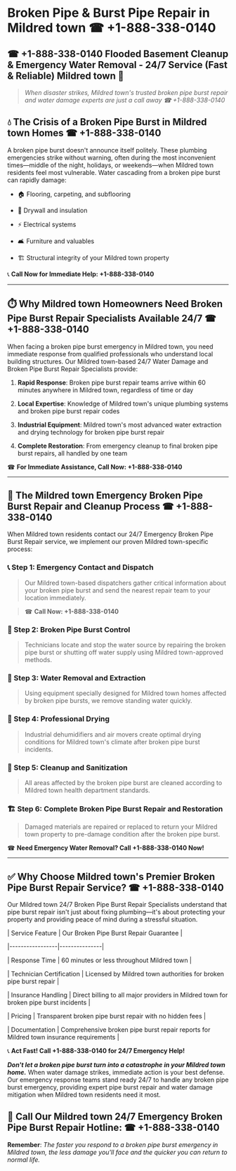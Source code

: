 # Broken Pipe & Burst Pipe Repair in Mildred town ☎ +1-888-338-0140  
## ☎ +1-888-338-0140 Flooded Basement Cleanup & Emergency Water Removal - 24/7 Service (Fast & Reliable) Mildred town 🚨  

> *When disaster strikes, Mildred town's trusted broken pipe burst repair and water damage experts are just a call away ☎ +1-888-338-0140*  

## 💧 The Crisis of a Broken Pipe Burst in Mildred town Homes ☎ +1-888-338-0140  

A broken pipe burst doesn't announce itself politely. These plumbing emergencies strike without warning, often during the most inconvenient times—middle of the night, holidays, or weekends—when Mildred town residents feel most vulnerable. Water cascading from a broken pipe burst can rapidly damage:  

* 🏠 Flooring, carpeting, and subflooring  
* 🧱 Drywall and insulation  
* ⚡ Electrical systems  
* 🛋️ Furniture and valuables  
* 🏗️ Structural integrity of your Mildred town property  

📞 **Call Now for Immediate Help: +1-888-338-0140**  

---  

## ⏱️ Why Mildred town Homeowners Need Broken Pipe Burst Repair Specialists Available 24/7 ☎ +1-888-338-0140  

When facing a broken pipe burst emergency in Mildred town, you need immediate response from qualified professionals who understand local building structures. Our Mildred town-based 24/7 Water Damage and Broken Pipe Burst Repair Specialists provide:  

1. **Rapid Response**: Broken pipe burst repair teams arrive within 60 minutes anywhere in Mildred town, regardless of time or day  
2. **Local Expertise**: Knowledge of Mildred town's unique plumbing systems and broken pipe burst repair codes  
3. **Industrial Equipment**: Mildred town's most advanced water extraction and drying technology for broken pipe burst repair  
4. **Complete Restoration**: From emergency cleanup to final broken pipe burst repairs, all handled by one team  

☎ **For Immediate Assistance, Call Now: +1-888-338-0140**  

---  

## 🔧 The Mildred town Emergency Broken Pipe Burst Repair and Cleanup Process ☎ +1-888-338-0140  

When Mildred town residents contact our 24/7 Emergency Broken Pipe Burst Repair service, we implement our proven Mildred town-specific process:  

### 📞 Step 1: Emergency Contact and Dispatch  
> Our Mildred town-based dispatchers gather critical information about your broken pipe burst and send the nearest repair team to your location immediately.  
> ☎ **Call Now: +1-888-338-0140**  

### 🚿 Step 2: Broken Pipe Burst Control  
> Technicians locate and stop the water source by repairing the broken pipe burst or shutting off water supply using Mildred town-approved methods.  

### 🌊 Step 3: Water Removal and Extraction  
> Using equipment specially designed for Mildred town homes affected by broken pipe bursts, we remove standing water quickly.  

### 💨 Step 4: Professional Drying  
> Industrial dehumidifiers and air movers create optimal drying conditions for Mildred town's climate after broken pipe burst incidents.  

### 🧼 Step 5: Cleanup and Sanitization  
> All areas affected by the broken pipe burst are cleaned according to Mildred town health department standards.  

### 🏗️ Step 6: Complete Broken Pipe Burst Repair and Restoration  
> Damaged materials are repaired or replaced to return your Mildred town property to pre-damage condition after the broken pipe burst.  

☎ **Need Emergency Water Removal? Call +1-888-338-0140 Now!**  

---  

## ✅ Why Choose Mildred town's Premier Broken Pipe Burst Repair Service? ☎ +1-888-338-0140  

Our Mildred town 24/7 Broken Pipe Burst Repair Specialists understand that pipe burst repair isn't just about fixing plumbing—it's about protecting your property and providing peace of mind during a stressful situation.  

| Service Feature | Our Broken Pipe Burst Repair Guarantee |  
|-----------------|---------------|  
| Response Time | 60 minutes or less throughout Mildred town |  
| Technician Certification | Licensed by Mildred town authorities for broken pipe burst repair |  
| Insurance Handling | Direct billing to all major providers in Mildred town for broken pipe burst incidents |  
| Pricing | Transparent broken pipe burst repair with no hidden fees |  
| Documentation | Comprehensive broken pipe burst repair reports for Mildred town insurance requirements |  

📞 **Act Fast! Call +1-888-338-0140 for 24/7 Emergency Help!**  

***Don't let a broken pipe burst turn into a catastrophe in your Mildred town home.*** When water damage strikes, immediate action is your best defense. Our emergency response teams stand ready 24/7 to handle any broken pipe burst emergency, providing expert pipe burst repair and water damage mitigation when Mildred town residents need it most.  

## 📱 Call Our Mildred town 24/7 Emergency Broken Pipe Burst Repair Hotline: ☎ +1-888-338-0140  

**Remember**: *The faster you respond to a broken pipe burst emergency in Mildred town, the less damage you'll face and the quicker you can return to normal life.*